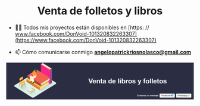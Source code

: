 <h1 align = "center"> Venta de folletos y libros </h1>

- 👨‍💻 Todos mis proyectos están disponibles en [https: // www.facebook.com/DonVoid-101320832263307](https://www.facebook.com/DonVoid-101320832263307)

- 📫 Cómo comunicarse conmigo **angelopatrickriosnolasco@gmail.com**
<img src="Image/representation.png" target="_blank">
